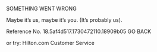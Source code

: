 SOMETHING WENT WRONG

Maybe it’s us, maybe it’s you.
(It’s probably us).

Reference No. 18.5af4d517.1730472110.18909b05
GO BACK

or try:
Hilton.com Customer Service
